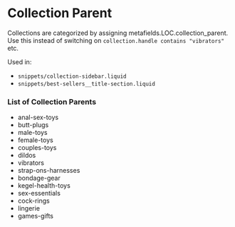 # Collection Parent
Collections are categorized by assigning metafields.LOC.collection_parent.
Use this instead of switching on `collection.handle contains "vibrators"` etc.

Used in:
* `snippets/collection-sidebar.liquid`
* `snippets/best-sellers__title-section.liquid`

### List of Collection Parents

* anal-sex-toys
* butt-plugs
* male-toys
* female-toys
* couples-toys
* dildos
* vibrators
* strap-ons-harnesses
* bondage-gear
* kegel-health-toys
* sex-essentials
* cock-rings
* lingerie
* games-gifts